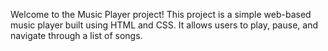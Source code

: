 Welcome to the Music Player project! This project is a simple web-based music player built using HTML and CSS. It allows users to play, pause, and navigate through a list of songs.


